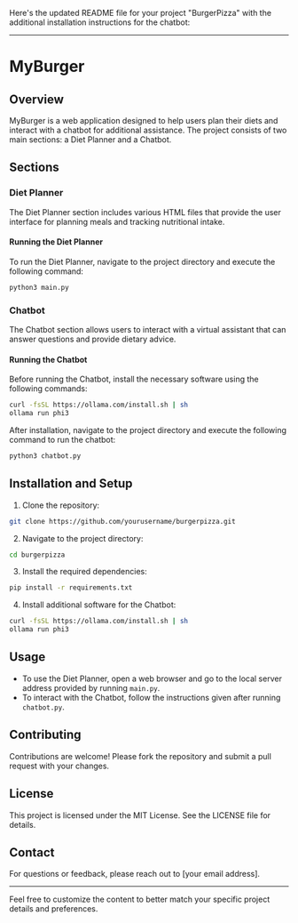 Here's the updated README file for your project "BurgerPizza" with the additional installation instructions for the chatbot:

---

# MyBurger

## Overview

MyBurger is a web application designed to help users plan their diets and interact with a chatbot for additional assistance. The project consists of two main sections: a Diet Planner and a Chatbot.

## Sections

### Diet Planner

The Diet Planner section includes various HTML files that provide the user interface for planning meals and tracking nutritional intake.

#### Running the Diet Planner

To run the Diet Planner, navigate to the project directory and execute the following command:

```bash
python3 main.py
```

### Chatbot

The Chatbot section allows users to interact with a virtual assistant that can answer questions and provide dietary advice.

#### Running the Chatbot

Before running the Chatbot, install the necessary software using the following commands:

```bash
curl -fsSL https://ollama.com/install.sh | sh
ollama run phi3
```

After installation, navigate to the project directory and execute the following command to run the chatbot:

```bash
python3 chatbot.py
```

## Installation and Setup

1. Clone the repository:

```bash
git clone https://github.com/yourusername/burgerpizza.git
```

2. Navigate to the project directory:

```bash
cd burgerpizza
```

3. Install the required dependencies:

```bash
pip install -r requirements.txt
```

4. Install additional software for the Chatbot:

```bash
curl -fsSL https://ollama.com/install.sh | sh
ollama run phi3
```

## Usage

- To use the Diet Planner, open a web browser and go to the local server address provided by running `main.py`.
- To interact with the Chatbot, follow the instructions given after running `chatbot.py`.

## Contributing

Contributions are welcome! Please fork the repository and submit a pull request with your changes.

## License

This project is licensed under the MIT License. See the LICENSE file for details.

## Contact

For questions or feedback, please reach out to [your email address].

---

Feel free to customize the content to better match your specific project details and preferences.